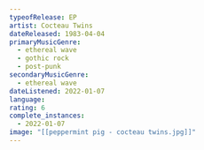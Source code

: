 ```yaml
---
typeofRelease: EP
artist: Cocteau Twins
dateReleased: 1983-04-04
primaryMusicGenre:
  - ethereal wave
  - gothic rock
  - post-punk
secondaryMusicGenre:
  - ethereal wave
dateListened: 2022-01-07
language:
rating: 6
complete_instances:
  - 2022-01-07
image: "[[peppermint pig - cocteau twins.jpg]]"
---
```

